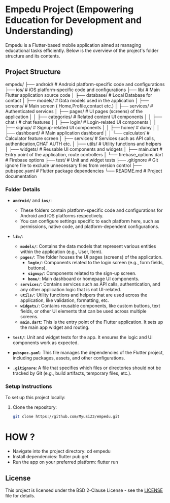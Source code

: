 # Empedu Project (Empowering Education for Development and Understanding)

Empedu is a Flutter-based mobile application aimed at managing educational tasks efficiently. Below is the overview of the project's folder structure and its contents.

## Project Structure

empedu/
├── android/             # Android platform-specific code and configurations
├── ios/                 # iOS platform-specific code and configurations
├── lib/                 # Main Flutter application source code
│   ├── database/        # Local Database for contact
│   ├── models/          # Data models used in the application
│   ├── screens/         # Main screen ( Home,Profile,contact etc.)
│   ├── services/        # Authenticated services
│   ├── pages/           # UI pages (screens) of the application
│   │   ├── categories/  # Related content UI components
│   │   ├── chat  /      # chat features
│   │   ├── login/       # Login-related UI components
│   │   ├── signup/      # Signup-related UI components
│   │   ├── home/        # dumy
│   │   ├── dashboard/   # Main application dashboard
│   │   └── calculator/  # Calculator feature screen
│   ├── services/        # Services such as API calls, authentication,CHAT AUTH etc.
│   ├── utils/           # Utility functions and helpers
│   ├── widgets/         # Reusable UI components and widgets
│   ├── main.dart        # Entry point of the application, route controllers
│   └── firebase_options.dart # Firebase options
├── test/                # Unit and widget tests
├── .gitignore           # Git ignore file to exclude unnecessary files from version control
├── pubspec.yaml         # Flutter package dependencies
└── README.md            # Project documentation



### Folder Details

- **`android/`** and **`ios/`**:
  - These folders contain platform-specific code and configurations for Android and iOS platforms respectively.
  - You can configure settings specific to each platform here, such as permissions, native code, and platform-dependent configurations.

- **`lib/`**:
  - **`models/`**: Contains the data models that represent various entities within the application (e.g., User, Item).
  - **`pages/`**: The folder houses the UI pages (screens) of the application.
    - **`login/`**: Components related to the login screen (e.g., form fields, buttons).
    - **`signup/`**: Components related to the sign-up screen.
    - **`home/`**: Main dashboard or homepage UI components.
  - **`services/`**: Contains services such as API calls, authentication, and any other application logic that is not UI-related.
  - **`utils/`**: Utility functions and helpers that are used across the application, like validation, formatting, etc.
  - **`widgets/`**: Contains reusable components, like custom buttons, text fields, or other UI elements that can be used across multiple screens.
  - **`main.dart`**: This is the entry point of the Flutter application. It sets up the main app widget and routing.

- **`test/`**: Unit and widget tests for the app. It ensures the logic and UI components work as expected.
  
- **`pubspec.yaml`**: This file manages the dependencies of the Flutter project, including packages, assets, and other configurations.

- **`.gitignore`**: A file that specifies which files or directories should not be tracked by Git (e.g., build artifacts, temporary files, etc.).

### Setup Instructions

To set up this project locally:

1. Clone the repository:
   ```bash
   git clone https://github.com/MyusiZ3/empedu.git


# HOW ?
- Navigate into the project directory:
    cd empedu
- Install dependencies:
    flutter pub get
- Run the app on your preferred platform:
    flutter run



## License

This project is licensed under the BSD 2-Clause License - see the [LICENSE](LICENSE) file for details.



